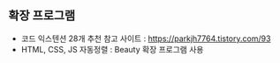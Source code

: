 ## 확장 프로그램
- 코드 익스텐션 28개 추천 참고 사이트 : https://parkjh7764.tistory.com/93
- HTML, CSS, JS 자동정렬 : Beauty 확장 프로그램 사용

## 
